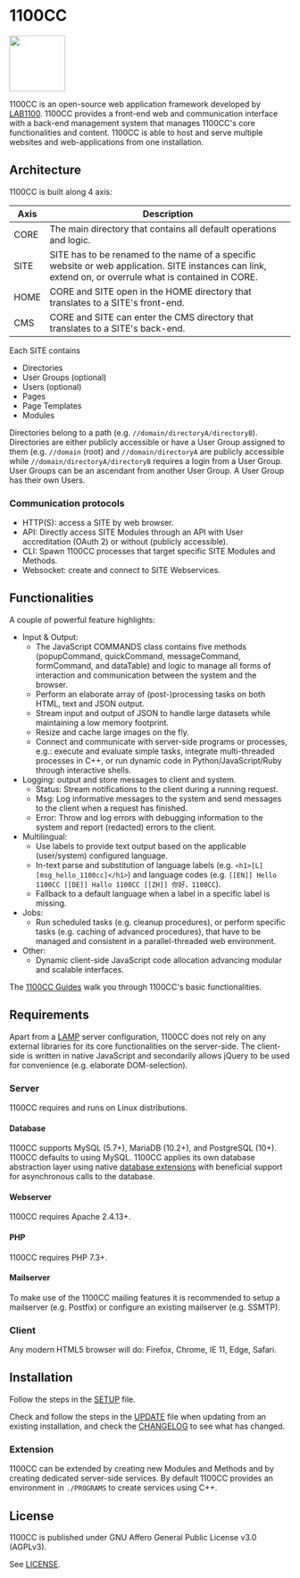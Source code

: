 # 1100CC

<img src="https://lab1100.com/css/image.png" width="100" height="100" />

1100CC is an open-source web application framework developed by [LAB1100](https://lab1100.com). 1100CC provides a front-end web and communication interface with a back-end management system that manages 1100CC's core functionalities and content. 1100CC is able to host and serve multiple websites and web-applications from one installation.

## Architecture

1100CC is built along 4 axis:

| Axis | Description |
| --- | --- |
| CORE | The main directory that contains all default operations and logic. |
| SITE | SITE has to be renamed to the name of a specific website or web application. SITE instances can link, extend on, or overrule what is contained in CORE. |
| HOME | CORE and SITE open in the HOME directory that translates to a SITE's front-end. |
| CMS | CORE and SITE can enter the CMS directory that translates to a SITE's back-end. |

Each SITE contains
* Directories
* User Groups (optional)
* Users (optional)
* Pages
* Page Templates
* Modules

Directories belong to a path (e.g. `//domain/directoryA/directoryB`). Directories are either publicly accessible or have a User Group assigned to them (e.g. `//domain` (root) and `//domain/directoryA` are publicly accessible while `//domain/directoryA/directoryB` requires a login from a User Group. User Groups can be an ascendant from another User Group. A User Group has their own Users.

### Communication protocols

* HTTP(S): access a SITE by web browser.
* API: Directly access SITE Modules through an API with User accreditation (OAuth 2) or without (publicly accessible).
* CLI: Spawn 1100CC processes that target specific SITE Modules and Methods.
* Websocket: create and connect to SITE Webservices.

## Functionalities

A couple of powerful feature highlights:

* Input & Output:
  * The JavaScript COMMANDS class contains five methods (popupCommand, quickCommand, messageCommand, formCommand, and dataTable) and logic to manage all forms of interaction and communication between the system and the browser.
  * Perform an elaborate array of (post-)processing tasks on both HTML, text and JSON output.
  * Stream input and output of JSON to handle large datasets while maintaining a low memory footprint.
  * Resize and cache large images on the fly.
  * Connect and communicate with server-side programs or processes, e.g.: execute and evaluate simple tasks, integrate multi-threaded processes in C++, or run dynamic code in Python/JavaScript/Ruby through interactive shells.
* Logging: output and store messages to client and system.
  * Status: Stream notifications to the client during a running request.
  * Msg: Log informative messages to the system and send messages to the client when a request has finished. 
  * Error: Throw and log errors with debugging information to the system and report (redacted) errors to the client.
* Multilingual:
  * Use labels to provide text output based on the applicable (user/system) configured language.
  * In-text parse and substitution of language labels (e.g. `<h1>[L][msg_hello_1100cc]</h1>`) and language codes (e.g. `[[EN]] Hello 1100CC [[DE]] Hallo 1100CC [[ZH]] 你好，1100CC`).
  * Fallback to a default language when a label in a specific label is missing.
* Jobs:
  * Run scheduled tasks (e.g. cleanup procedures), or perform specific tasks (e.g. caching of advanced procedures), that have to be managed and consistent in a parallel-threaded web environment.
* Other:
  * Dynamic client-side JavaScript code allocation advancing modular and scalable interfaces.

The [1100CC Guides](https://lab1100.com/1100cc/guides) walk you through 1100CC's basic functionalities.

## Requirements

Apart from a [LAMP](https://en.wikipedia.org/wiki/LAMP_(software_bundle)) server configuration, 1100CC does not rely on any external libraries for its core functionalities on the server-side. The client-side is written in native JavaScript and secondarily allows jQuery to be used for convenience (e.g. elaborate DOM-selection).

### Server

1100CC requires and runs on Linux distributions. 

#### Database

1100CC supports MySQL (5.7+), MariaDB (10.2+), and PostgreSQL (10+). 1100CC defaults to using MySQL. 1100CC applies its own database abstraction layer using native [database extensions](http://php.net/manual/en/refs.database.php) with beneficial support for asynchronous calls to the database.

#### Webserver

1100CC requires Apache 2.4.13+.

#### PHP

1100CC requires PHP 7.3+.

#### Mailserver

To make use of the 1100CC mailing features it is recommended to setup a mailserver (e.g. Postfix) or configure an existing mailserver (e.g. SSMTP).

### Client

Any modern HTML5 browser will do: Firefox, Chrome, IE 11, Edge, Safari.

## Installation

Follow the steps in the [SETUP](SETUP.md) file.

Check and follow the steps in the [UPDATE](UPDATE.md) file when updating from an existing installation, and check the [CHANGELOG](CHANGELOG.md) to see what has changed.

### Extension

1100CC can be extended by creating new Modules and Methods and by creating dedicated server-side services. By default 1100CC provides an environment in `./PROGRAMS` to create services using C++.

## License

1100CC is published under GNU Affero General Public License v3.0 (AGPLv3). 

See [LICENSE](LICENSE.txt).
